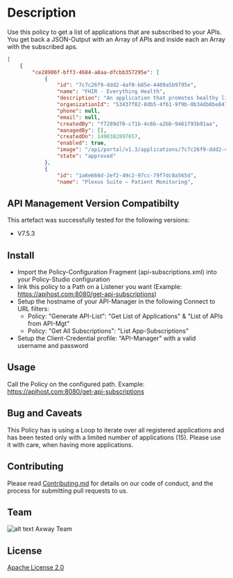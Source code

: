# Description
Use this policy to get a list of applications that are subscribed to your APIs. You get back a JSON-Output with an Array of APIs and inside each an Array with the subscribed aps.
```json
[
    {
        "ce28906f-bff3-4684-a8aa-dfcbb357295e": [
            {
                "id": "7c7c26f9-ddd2-4af0-b85e-4409a5b9795e",
                "name": "FHIR - Everything Health",
                "description": "An application that promotes healthy living.",
                "organizationId": "53437f82-8db5-4f61-9f9b-0b34db8be847",
                "phone": null,
                "email": null,
                "createdBy": "f7289d70-c71b-4c6b-a2bb-9461f93b91aa",
                "managedBy": [],
                "createdOn": 1490382897657,
                "enabled": true,
                "image": "/api/portal/v1.3/applications/7c7c26f9-ddd2-4af0-b85e-4409a5b9795e/image",
                "state": "approved"
            },
            {
                "id": "1a6e666d-2ef2-49c2-97cc-79f7dc8a565d",
                "name": "Plexus Suite – Patient Monitoring",
```

## API Management Version Compatibilty
This artefact was successfully tested for the following versions:
- V7.5.3

## Install
- Import the Policy-Configuration Fragment (api-subscriptions.xml) into your Policy-Studio configuration
- link this policy to a Path on a Listener you want (Example: https://apihost.com:8080/get-api-subscriptions)
- Setup the hostname of your API-Manager in the following Connect to URL filters:
  - Policy: "Generate API-List": "Get List of Applications" & "List of APIs from API-Mgt"
  - Policy: "Get All Subscriptions": "List App-Subscriptions"
- Setup the Client-Credential profile: "API-Manager" with a valid username and password

## Usage
Call the Policy on the configured path. Example: https://apihost.com:8080/get-api-subscriptions

## Bug and Caveats

This Policy has is using a Loop to iterate over all registered applications and has been tested only with a limited number of applications (15). Please use it with care, when having more applications.

## Contributing

Please read [Contributing.md](https://github.com/Axway-API-Management/Common/blob/master/Contributing.md) for details on our code of conduct, and the process for submitting pull requests to us.


## Team

![alt text][Axwaylogo] Axway Team

[Axwaylogo]: https://github.com/Axway-API-Management/Common/blob/master/img/AxwayLogoSmall.png  "Axway logo"


## License
[Apache License 2.0](/LICENSE)
